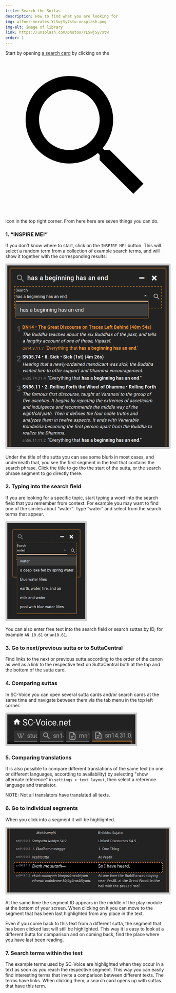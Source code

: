 ```yaml
---
title: Search the Suttas
description: How to find what you are looking for
img: alfons-morales-YLSwjSy7stw-unsplash.png
img-alt: image of library
link: https://unsplash.com/photos/YLSwjSy7stw
order: 1
---
```

Start by opening [a search card](#/search//en) by clicking on the <a href="#/search//de" class="scv-icon-btn v-btn v-btn--icon v-btn--round v-btn--router theme--dark v-size--default"><span class="v-btn__content"><span aria-hidden="true" class="v-icon notranslate theme--dark"><svg xmlns="http://www.w3.org/2000/svg" viewBox="0 0 24 24" role="img" aria-hidden="true" class="v-icon__svg"><path d="M9.5,3A6.5,6.5 0 0,1 16,9.5C16,11.11 15.41,12.59 14.44,13.73L14.71,14H15.5L20.5,19L19,20.5L14,15.5V14.71L13.73,14.44C12.59,15.41 11.11,16 9.5,16A6.5,6.5 0 0,1 3,9.5A6.5,6.5 0 0,1 9.5,3M9.5,5C7,5 5,7 5,9.5C5,12 7,14 9.5,14C12,14 14,12 14,9.5C14,7 12,5 9.5,5Z"></path></svg></span></span></a> icon in the top right corner. From here here are seven things you can do.

### 1. “INSPIRE ME!”

If you don't know where to start, click on the `INSPIRE ME!` button. This will select a random term from a collection of example search terms, and will show it together with the corresponding results:

<p><img src="img/result.png" class="ebt-image" alt="screenshot of search result" style="width: 600px; padding: 0.4em; border-radius: 0.2em; background: #cccccc;"></p> 

Under the title of the sutta you can see some blurb in most cases, and underneath that, you see the first segment in the text that contains the search phrase. Click the title to go tho the start of the sutta, or the search phrase segment to go directly there.

### 2. Typing into the search field

If you are looking for a specific topic, start typing a word into the search field that you remember from context. For example you may want to find one of the similes about “water”. Type “water” and select from the search terms that appear. 

<p><img src="img/searchfield.png" class="ebt-image" alt="schreenshot of search field with term water and results" style="height: 300px; padding: 0.4em; border-radius: 0.2em;background: #cccccc;"></p>

You can also enter free text into the search field or search suttas by ID, for example `AN 10.61` or `an10.61`.

### 3. Go to next/previous sutta or to SuttaCentral

Find links to the next or previous sutta according to the order of the canon as well as a link to the respective text on SuttaCentral both at the top and the bottom of the sutta card. 

### 4. Comparing suttas

In SC-Voice you can open several sutta cards and/or search cards at the same time and navigate between them via the tab menu in the top left corner. 

<p><img src="img/tabs.png" class="ebt-image" alt="screenshot of tab menu" style="width: 400px; padding: 0.4em; border-radius: 0.2em;background: #cccccc;"></p>

### 5. Comparing translations

It is also possible to compare different translations of the same text (in one or different languages, according to availability) by selecting "show alternate reference" in `settings > text layout`, then select a reference language and translator. 

NOTE: Not all translators have translated all texts.

### 6. Go to individual segments

When you click into a segment it will be highlighted. 

<img src="img/segment.png" alt="screenshot of highlighted segment" style="height: 200px; padding: 0.4em; border-radius: 0.2em;background: #cccccc;">

At the same time the segment ID appears in the middle of the play module at the bottom of your screen. When clicking on it you can move to the segment that has been last highlighted from any place in the text. 

Even if you come back to this text from a different sutta, the segment that has been clicked last will still be highlighted. This way it is easy to look at a different Sutta for comparison and on coming back, find the place where you have last been reading. 

### 7. Search terms within the text
The example terms used by SC-Voice are highlighted when they occur in a text as soon as you reach the respective segment. This way you can easily find interesting terms that invite a comparison between different texts. The terms have links. When clicking them, a search card opens up with suttas that have this term. 








